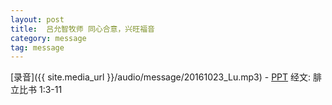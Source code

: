 ```yaml
---
layout: post
title:  吕允智牧师 同心合意，兴旺福音
category: message
tag: message
---
```


[录音]({{ site.media_url }}/audio/message/20161023_Lu.mp3) - [PPT](https://1drv.ms/p/s!AqLDbY3r4i9UhUGtVyvgEdsBPMeH)
经文: 腓立比书 1:3-11

